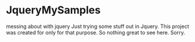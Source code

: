 # JqueryMySamples
messing about with jquery
Just trying some stuff out in Jquery. This project was created for only for that purpose. So nothing great to see here. Sorry.
